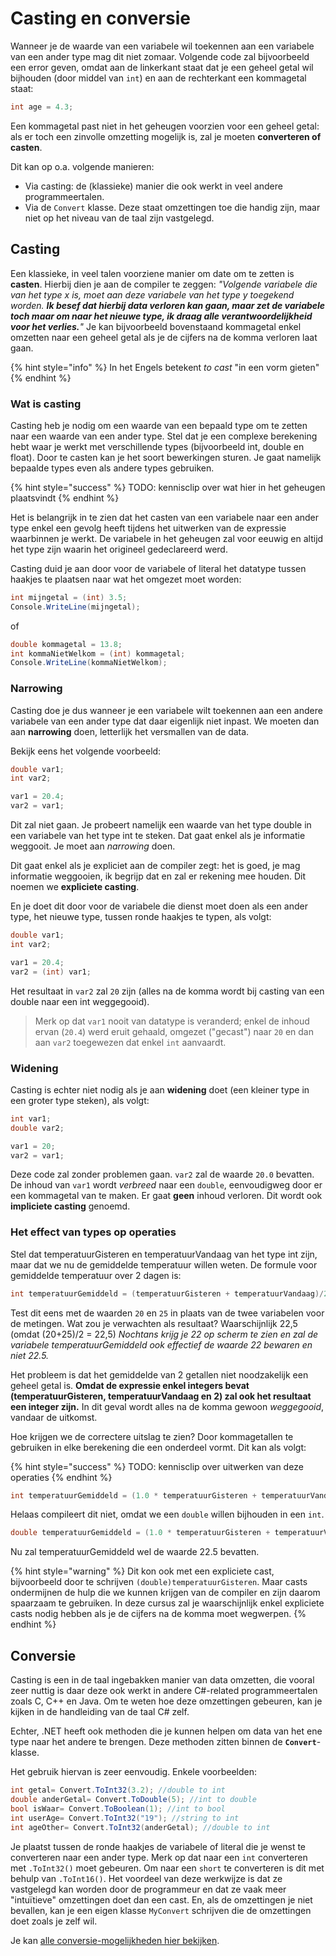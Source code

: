 # Casting en conversie

Wanneer je de waarde van een variabele wil toekennen aan een variabele van een ander type mag dit niet zomaar. Volgende code zal bijvoorbeeld een error geven, omdat aan de linkerkant staat dat je een geheel getal wil bijhouden \(door middel van `int`\) en aan de rechterkant een kommagetal staat:

```csharp
int age = 4.3;
```

Een kommagetal past niet in het geheugen voorzien voor een geheel getal: als er toch een zinvolle omzetting mogelijk is, zal je moeten **converteren of casten**.

Dit kan op o.a. volgende manieren:

* Via casting: de \(klassieke\) manier die ook werkt in veel andere programmeertalen.
* Via de `Convert` klasse. Deze staat omzettingen toe die handig zijn, maar niet op het niveau van de taal zijn vastgelegd.

## Casting

Een klassieke, in veel talen voorziene manier om date om te zetten is **casten**. Hierbij dien je aan de compiler te zeggen: _"Volgende variabele die van het type x is, moet aan deze variabele van het type y toegekend worden. **Ik besef dat hierbij data verloren kan gaan, maar zet de variabele toch maar om naar het nieuwe type, ik draag alle verantwoordelijkheid voor het verlies.**"_ Je kan bijvoorbeeld bovenstaand kommagetal enkel omzetten naar een geheel getal als je de cijfers na de komma verloren laat gaan.

{% hint style="info" %}
In het Engels betekent _to cast_ "in een vorm gieten"
{% endhint %}

### Wat is casting

Casting heb je nodig om een waarde van een bepaald type om te zetten naar een waarde van een ander type. Stel dat je een complexe berekening hebt waar je werkt met verschillende types \(bijvoorbeeld int, double en float\). Door te casten kan je het soort bewerkingen sturen. Je gaat namelijk bepaalde types even als andere types gebruiken.

{% hint style="success" %}
TODO: kennisclip over wat hier in het geheugen plaatsvindt
{% endhint %}

Het is belangrijk in te zien dat het casten van een variabele naar een ander type enkel een gevolg heeft tijdens het uitwerken van de expressie waarbinnen je werkt. De variabele in het geheugen zal voor eeuwig en altijd het type zijn waarin het origineel gedeclareerd werd.

Casting duid je aan door voor de variabele of literal het datatype tussen haakjes te plaatsen naar wat het omgezet moet worden:

```csharp
int mijngetal = (int) 3.5;
Console.WriteLine(mijngetal);
```

of

```csharp
double kommagetal = 13.8;
int kommaNietWelkom = (int) kommagetal;
Console.WriteLine(kommaNietWelkom);
```

### Narrowing

Casting doe je dus wanneer je een variabele wilt toekennen aan een andere variabele van een ander type dat daar eigenlijk niet inpast. We moeten dan aan **narrowing** doen, letterlijk het versmallen van de data.

Bekijk eens het volgende voorbeeld:

```csharp
double var1;
int var2;

var1 = 20.4;
var2 = var1;
```

Dit zal niet gaan. Je probeert namelijk een waarde van het type double in een variabele van het type int te steken. Dat gaat enkel als je informatie weggooit. Je moet aan _narrowing_ doen.

Dit gaat enkel als je expliciet aan de compiler zegt: het is goed, je mag informatie weggooien, ik begrijp dat en zal er rekening mee houden. Dit noemen we **expliciete casting**.

En je doet dit door voor de variabele die dienst moet doen als een ander type, het nieuwe type, tussen ronde haakjes te typen, als volgt:

```csharp
double var1;
int var2;

var1 = 20.4;
var2 = (int) var1;
```

Het resultaat in `var2` zal `20` zijn \(alles na de komma wordt bij casting van een double naar een int weggegooid\).

> Merk op dat `var1` nooit van datatype is veranderd; enkel de inhoud ervan \(`20.4`\) werd eruit gehaald, omgezet \("gecast"\) naar `20` en dan aan `var2` toegewezen dat enkel `int` aanvaardt.

### Widening

Casting is echter niet nodig als je aan **widening** doet \(een kleiner type in een groter type steken\), als volgt:

```csharp
int var1;
double var2;

var1 = 20;
var2 = var1;
```

Deze code zal zonder problemen gaan. `var2` zal de waarde `20.0` bevatten. De inhoud van `var1` wordt _verbreed_ naar een `double`, eenvoudigweg door er een kommagetal van te maken. Er gaat **geen** inhoud verloren. Dit wordt ook **impliciete casting** genoemd.

### Het effect van types op operaties

Stel dat temperatuurGisteren en temperatuurVandaag van het type int zijn, maar dat we nu de gemiddelde temperatuur willen weten. De formule voor gemiddelde temperatuur over 2 dagen is:

```csharp
int temperatuurGemiddeld = (temperatuurGisteren + temperatuurVandaag)/2;
```

Test dit eens met de waarden `20` en `25` in plaats van de twee variabelen voor de metingen. Wat zou je verwachten als resultaat? Waarschijnlijk 22,5 \(omdat \(20+25\)/2 = 22,5\) _Nochtans krijg je 22 op scherm te zien en zal de variabele temperatuurGemiddeld ook effectief de waarde 22 bewaren en niet 22.5._

Het probleem is dat het gemiddelde van 2 getallen niet noodzakelijk een geheel getal is. **Omdat de expressie enkel integers bevat \(temperatuurGisteren, temperatuurVandaag en 2\) zal ook het resultaat een integer zijn.** In dit geval wordt alles na de komma gewoon _weggegooid_, vandaar de uitkomst.

Hoe krijgen we de correctere uitslag te zien? Door kommagetallen te gebruiken in elke berekening die een onderdeel vormt. Dit kan als volgt:

{% hint style="success" %}
TODO: kennisclip over uitwerken van deze operaties
{% endhint %}

```csharp
int temperatuurGemiddeld = (1.0 * temperatuurGisteren + temperatuurVandaag)/2;
```

Helaas compileert dit niet, omdat we een `double` willen bijhouden in een `int`.

```csharp
double temperatuurGemiddeld = (1.0 * temperatuurGisteren + temperatuurVandaag)/2;
```

Nu zal temperatuurGemiddeld wel de waarde 22.5 bevatten.

{% hint style="warning" %}
Dit kon ook met een expliciete cast, bijvoorbeeld door te schrijven `(double)temperatuurGisteren`. Maar casts ondermijnen de hulp die we kunnen krijgen van de compiler en zijn daarom spaarzaam te gebruiken. In deze cursus zal je waarschijnlijk enkel expliciete casts nodig hebben als je de cijfers na de komma moet wegwerpen.
{% endhint %}

## Conversie

Casting is een in de taal ingebakken manier van data omzetten, die vooral zeer nuttig is daar deze ook werkt in andere C\#-related programmeertalen zoals C, C++ en Java. Om te weten hoe deze omzettingen gebeuren, kan je kijken in de handleiding van de taal C\# zelf.

Echter, .NET heeft ook methoden die je kunnen helpen om data van het ene type naar het andere te brengen. Deze methoden zitten binnen de **`Convert`**-klasse.

Het gebruik hiervan is zeer eenvoudig. Enkele voorbeelden:

```csharp
int getal= Convert.ToInt32(3.2); //double to int
double anderGetal= Convert.ToDouble(5); //int to double
bool isWaar= Convert.ToBoolean(1); //int to bool
int userAge= Convert.ToInt32("19"); //string to int
int ageOther= Convert.ToInt32(anderGetal); //double to int
```

Je plaatst tussen de ronde haakjes de variabele of literal die je wenst te converteren naar een ander type. Merk op dat naar een `int` converteren met `.ToInt32()` moet gebeuren. Om naar een `short` te converteren is dit met behulp van `.ToInt16()`. Het voordeel van deze werkwijze is dat ze vastgelegd kan worden door de programmeur en dat ze vaak meer "intuïtieve" omzettingen doet dan een cast. En, als de omzettingen je niet bevallen, kan je een eigen klasse `MyConvert` schrijven die de omzettingen doet zoals je zelf wil.

Je kan [alle conversie-mogelijkheden hier bekijken](https://msdn.microsoft.com/en-us/library/system.convert.aspx).

